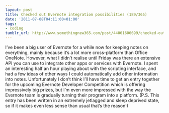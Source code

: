 ```yaml
---
layout: post
title: Checked out Evernote integration possibilities (189/365)
date: '2011-07-08T04:11:00+01:00'
tags:
- coding
tumblr_url: http://www.somethingnew365.com/post/44061606699/checked-out-evernote-integration-possibilitie
---
```

I’ve been a big user of Evernote for a while now for keeping notes on everything, mainly because it’s a lot more cross-platform than Office OneNote.
However, what I didn’t realise until Friday was there an extensive API you can use to integrate other apps or services with Evernote. I spent an interesting half an hour playing about with the scripting interface, and had a few ideas of other ways I could automatically add other information into notes.
Unfortunately I don’t think I’ll have time to get an entry together for the upcoming Evernote Developer Competition which is offering impressively big prizes, but I’m even more impressed with the way the Evernote team is gradually turning their program into a platform.
(P.S. This entry has been written in an extremely jetlagged and sleep deprived state, so if it makes even less sense than usual that’s the reason!)
